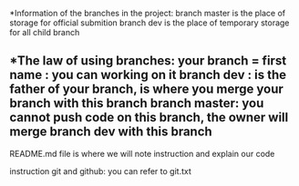 *Information of the branches in the project:
branch master is the place of storage for official submition
branch dev is the place of temporary storage for all child branch 

*The law of using branches:
your branch = first name : you can working on it
branch dev : is the father of your branch, is where you merge your branch with this branch
branch master: you cannot push code on this branch, the owner will merge branch dev with this branch
----------------------------------------------------------------------
README.md file is where we will note instruction and explain our code 

instruction git and github: you can refer to git.txt

